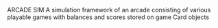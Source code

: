 ARCADE SIM
A simulation framework of an arcade consisting of various playable games with balances and scores stored on game Card objects
